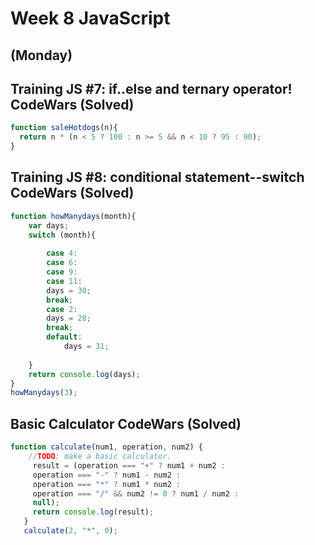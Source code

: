 # Week 8 JavaScript
## (Monday)
## Training JS #7: if..else and ternary operator! CodeWars (Solved)

```JavaScript
function saleHotdogs(n){
  return n * (n < 5 ? 100 : n >= 5 && n < 10 ? 95 : 90);
}
```
## Training JS #8: conditional statement--switch CodeWars (Solved)

```JavaScript
function howManydays(month){
    var days;
    switch (month){
        
        case 4: 
        case 6: 
        case 9:
        case 11:
        days = 30;
        break;
        case 2:
        days = 28;
        break;
        default:
            days = 31;
    
    }
    return console.log(days);
}
howManydays(3);
```

## Basic Calculator CodeWars (Solved)

```JavaScript
function calculate(num1, operation, num2) {
    //TODO: make a basic calculator.
     result = (operation === "+" ? num1 + num2 : 
     operation === "-" ? num1 - num2 : 
     operation === "*" ? num1 * num2 : 
     operation === "/" && num2 != 0 ? num1 / num2 : 
     null);
     return console.log(result);
   }
   calculate(2, "*", 0);
```

